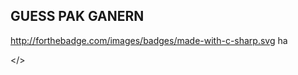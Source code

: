 ## GUESS PAK GANERN
<div class="center">

http://forthebadge.com/images/badges/made-with-c-sharp.svg ha

</>
